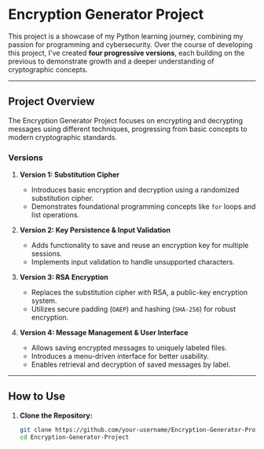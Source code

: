 # Encryption Generator Project

This project is a showcase of my Python learning journey, combining my passion for programming and cybersecurity. Over the course of developing this project, I've created **four progressive versions**, each building on the previous to demonstrate growth and a deeper understanding of cryptographic concepts.

---

## Project Overview

The Encryption Generator Project focuses on encrypting and decrypting messages using different techniques, progressing from basic concepts to modern cryptographic standards. 

### **Versions**
1. **Version 1: Substitution Cipher**
   - Introduces basic encryption and decryption using a randomized substitution cipher.
   - Demonstrates foundational programming concepts like `for` loops and list operations.

2. **Version 2: Key Persistence & Input Validation**
   - Adds functionality to save and reuse an encryption key for multiple sessions.
   - Implements input validation to handle unsupported characters.

3. **Version 3: RSA Encryption**
   - Replaces the substitution cipher with RSA, a public-key encryption system.
   - Utilizes secure padding (`OAEP`) and hashing (`SHA-256`) for robust encryption.

4. **Version 4: Message Management & User Interface**
   - Allows saving encrypted messages to uniquely labeled files.
   - Introduces a menu-driven interface for better usability.
   - Enables retrieval and decryption of saved messages by label.

---

## How to Use

1. **Clone the Repository:**
   ```bash
   git clone https://github.com/your-username/Encryption-Generator-Project.git
   cd Encryption-Generator-Project

